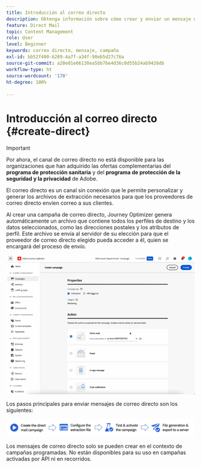 ```yaml
---
title: Introducción al correo directo
description: Obtenga información sobre cómo crear y enviar un mensaje de correo directo en Journey Optimizer
feature: Direct Mail
topic: Content Management
role: User
level: Beginner
keywords: correo directo, mensaje, campaña
exl-id: bb52f400-6289-4a7f-a34f-98eb5d27c76a
source-git-commit: a20e01e66138ea5bb7be4d36c0d55b24ab9426db
workflow-type: ht
source-wordcount: '170'
ht-degree: 100%

---
```


# Introducción al correo directo {#create-direct}

>[!IMPORTANT]
>
>Por ahora, el canal de correo directo no está disponible para las organizaciones que han adquirido las ofertas complementarias del **programa de protección sanitaria** y del **programa de protección de la seguridad y la privacidad** de Adobe.

El correo directo es un canal sin conexión que le permite personalizar y generar los archivos de extracción necesarios para que los proveedores de correo directo envíen correo a sus clientes.

Al crear una campaña de correo directo, Journey Optimizer genera automáticamente un archivo que contiene todos los perfiles de destino y los datos seleccionados, como las direcciones postales y los atributos de perfil. Este archivo se envía al servidor de su elección para que el proveedor de correo directo elegido pueda acceder a él, quien se encargará del proceso de envío.

![](../rn/assets/do-not-localize/gif-dm.gif)


Los pasos principales para enviar mensajes de correo directo son los siguientes:

![](assets/dm-creation-process.png)

Los mensajes de correo directo solo se pueden crear en el contexto de campañas programadas. No están disponibles para su uso en campañas activadas por API ni en recorridos.
